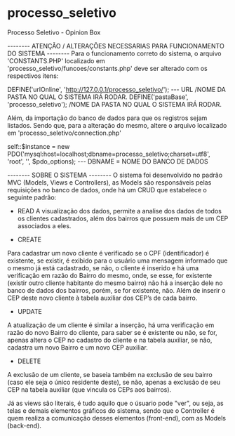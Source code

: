 # processo_seletivo
Processo Seletivo - Opinion Box

-------- ATENÇÃO / ALTERAÇÕES NECESSARIAS PARA FUNCIONAMENTO DO SISTEMA --------
Para o funcionamento correto do sistema, o arquivo 'CONSTANTS.PHP' localizado em 'processo_seletivo/funcoes/constants.php' deve ser alterado com os respectivos itens:

DEFINE('urlOnline', 'http://127.0.0.1/processo_seletivo/');  --- URL /NOME DA PASTA NO QUAL O SISTEMA IRÁ RODAR.
DEFINE('pastaBase', 'processo_seletivo'); /NOME DA PASTA NO QUAL O SISTEMA IRÁ RODAR.

Além, da importação do banco de dados para que os registros sejam listados. Sendo que, para a alteração do mesmo, altere o arquivo localizado em 'processo_seletivo/connection.php'

self::$instance = new PDO('mysql:host=localhost;dbname=processo_seletivo;charset=utf8', 'root', '', $pdo_options); --- DBNAME = NOME DO BANCO DE DADOS



-------- SOBRE O SISTEMA --------
O sistema foi desenvolvido no padrão MVC (Models, Views e Controllers), as Models são responsáveis pelas requisições no banco de dados, onde há um CRUD que estabelece o seguinte padrão: 

- READ
A visualização dos dados, permite a analise dos dados de todos os clientes cadastrados, além dos bairros que possuem mais de um CEP associados a eles. 

- CREATE 

Para cadastrar um novo cliente é verificado se o CPF (identificador) é existente, se existir, é exibido para o usuário uma mensagem informado que o mesmo já está cadastrado, se não, o cliente é inserido e há uma verificação em razão do Bairro do mesmo, onde, se esse, for existente (existir outro cliente habitante do mesmo bairro) não há a inserção dele no banco de dados dos bairros, porém, se for existente, não. Além de inserir o CEP deste novo cliente à tabela auxiliar dos CEP’s de cada bairro. 

- UPDATE

A atualização de um cliente é similar a inserção, há uma verificação em razão do novo Bairro do cliente, para saber se é existente ou não, se for, apenas altera o CEP no cadastro do cliente e na tabela auxiliar, se não, cadastra um novo Bairro e um novo CEP auxiliar. 

- DELETE

A exclusão de um cliente, se baseia também na exclusão de seu bairro (caso ele seja o único residente deste), se não, apenas a exclusão de seu CEP na tabela auxiliar (que vincula os CEPs aos bairros).


Já as views são literais, é tudo aquilo que o úsuario pode "ver", ou seja, as telas e demais elementos gráficos do sistema, sendo que o Controller é quem realiza a comunicação desses elementos (front-end), com as Models (back-end).
